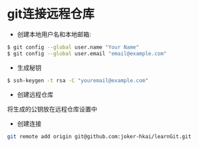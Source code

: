 # git连接远程仓库

- 创建本地用户名和本地邮箱:

```bash
$ git config --global user.name "Your Name"
$ git config --global user.email "email@example.com"
```

- 生成秘钥

```bash
$ ssh-keygen -t rsa -C "youremail@example.com"
```

- 创建远程仓库

将生成的公钥放在远程仓库设置中

- 创建连接

```bash
git remote add origin git@github.com:joker-hkai/learnGit.git
```

